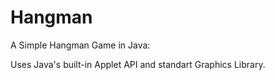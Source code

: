 # Hangman
A Simple Hangman Game in Java:

Uses Java's built-in Applet API and standart Graphics Library.

